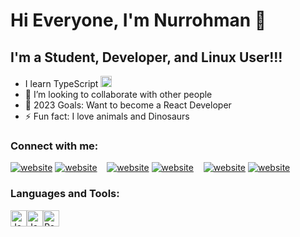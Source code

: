 # Hi Everyone, I'm Nurrohman 👋
## I'm a Student, Developer, and Linux User!!!
-  <span align="center">I learn TypeScript</span> <img  alt="JavaScript" height="18px" width="18px" src="https://api.iconify.design/logos:typescript-icon.svg" />
-  👯 I’m looking to collaborate with other people
-  🥅 2023 Goals: Want to become a React Developer
-  ⚡ Fun fact: I love animals and Dinosaurs

### Connect with me:

<!-- [![website](./img/globe-light.svg)](https://codestackr.com#gh-light-mode-only)
[![website](./img/globe-dark.svg)](https://codestackr.com#gh-dark-mode-only)
&nbsp;&nbsp; -->

[![website](./img/twitter-light.svg)](https://twitter.com/NMarduki68034#gh-light-mode-only)
[![website](./img/twitter-dark.svg)](https://twitter.com/NMarduki68034#gh-dark-mode-only)
&nbsp;&nbsp;
[![website](./img/linkedin-light.svg)](https://www.linkedin.com/in/nurrohman-marduki-917708226#gh-light-mode-only)
[![website](./img/linkedin-dark.svg)](https://www.linkedin.com/in/nurrohman-marduki-917708226#gh-dark-mode-only)
&nbsp;&nbsp;
[![website](./img/instagram-light.svg)](https://www.instagram.com/nuri_is_coming#gh-light-mode-only)
[![website](./img/instagram-dark.svg)](https://www.instagram.com/nuri_is_coming#gh-dark-mode-only)

<!-- https://t.me/NurrohmanMarduki -->

### Languages and Tools:

<div style="display:flex;,gap:9px;" >
  <img  alt="JavaScript" width="26px" src="https://cdn.jsdelivr.net/gh/devicons/devicon/icons/javascript/javascript-original.svg"  />
<img  alt="JavaScript" width="26px" src="https://api.iconify.design/logos:typescript-icon.svg"  />
<img  alt="React" width="26px" src="https://cdn.jsdelivr.net/gh/devicons/devicon/icons/react/react-original.svg"  />

</div>

<br/>
<br/>

